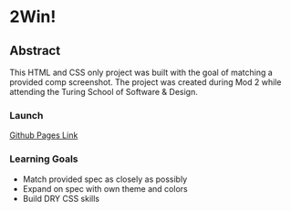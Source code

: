 # 2Win!

## Abstract 

This HTML and CSS only project was built with the goal of matching a provided comp screenshot. The project was created during Mod 2 while attending the Turing School of Software & Design.

### Launch
[Github Pages Link](https://sulton88mehron90.github.io/static-comp/)

### Learning Goals
- Match provided spec as closely as possibly
- Expand on spec with own theme and colors
- Build DRY CSS skills
